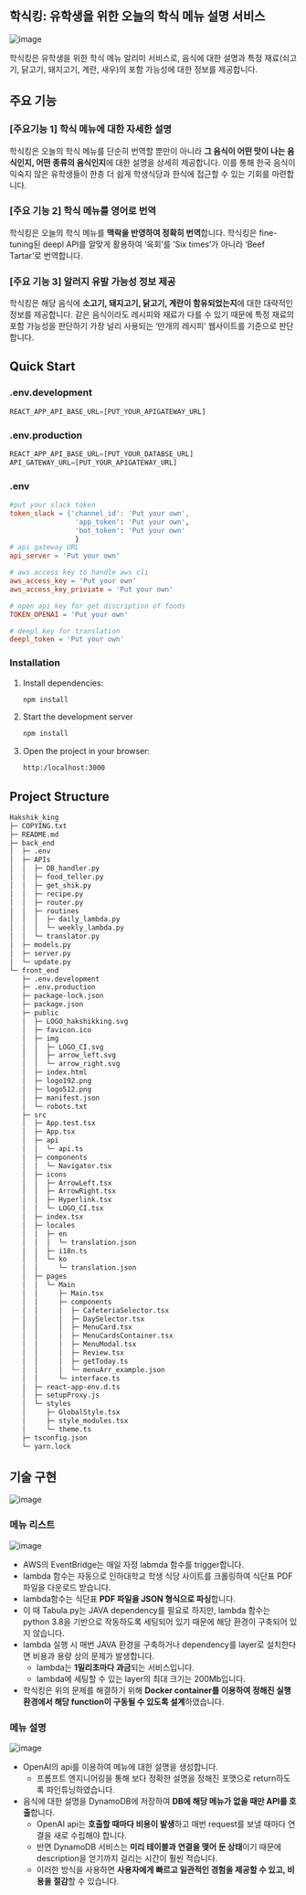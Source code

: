 ## 학식킹: 유학생을 위한 오늘의 학식 메뉴 설명 서비스

![image](https://github.com/user-attachments/assets/ead375d6-f91c-45f6-8f41-16a4ad3927b9)

학식킹은 유학생을 위한 학식 메뉴 알리미 서비스로, 음식에 대한 설명과 특정 재료(쇠고기, 닭고기, 돼지고기, 계란, 새우)의 포함 가능성에 대한 정보를 제공합니다.

## 주요 기능

### [주요기능 1] **학식 메뉴에 대한 자세한 설명**

학식킹은 오늘의 학식 메뉴를 단순히 번역할 뿐만이 아니라 **그 음식이 어떤 맛이 나는 음식인지, 어떤 종류의 음식인지**에 대한 설명을 상세히 제공합니다. 이를 통해 한국 음식이 익숙지 않은 유학생들이 한층 더 쉽게 학생식당과 한식에 접근할 수 있는 기회를 마련합니다.

### [주요 기능 2] 학식 메뉴를 영어로 번역

학식킹은 오늘의 학식 메뉴를 **맥락을 반영하여 정확히 번역**합니다. 학식킹은 fine-tuning된 deepl API를 알맞게 활용하여 ‘육회’를 ‘Six times’가 아니라 ‘Beef Tartar’로 번역합니다. 

### **[주요 기능 3] 알러지 유발 가능성 정보 제공**

학식킹은 해당 음식에 **소고기, 돼지고기, 닭고기, 계란이 함유되었는지**에 대한 대략적인 정보를 제공합니다. 같은 음식이라도 레시피와 재료가 다를 수 있기 때문에 특정 재료의 포함 가능성을 판단하기 가장 널리 사용되는 ‘만개의 레시피’ 웹사이트를 기준으로 판단합니다.

## Quick Start

### .env.development

```jsx
REACT_APP_API_BASE_URL=[PUT_YOUR_APIGATEWAY_URL]
```

### .env.production

```jsx
REACT_APP_API_BASE_URL=[PUT_YOUR_DATABSE_URL]
API_GATEWAY_URL=[PUT_YOUR_APIGATEWAY_URL]
```

### .env

```makefile
#put your slack token
token_slack = {'channel_id': 'Put your own',
                'app_token': 'Put your own',
                'bot_token': 'Put your own'
                }
# api gateway URL                
api_server = 'Put your own'

# aws access key to handle aws cli
aws_access_key = 'Put your own'
aws_access_key_priviate = 'Put your own'

# open api key for get discription of foods
TOKEN_OPENAI = 'Put your own'

# deepl key for translation
deepl_token = 'Put your own'
```

### Installation

1. Install dependencies:
    
    ```bash
    npm install
    ```
    
2. Start the development server
    
    ```bash
    npm install
    ```
    
3. Open the project in your browser:
    
    ```bash
    http:/localhost:3000
    ```
    

## Project Structure

```makefile
Hakshik_king
├─ COPYING.txt
├─ README.md
├─ back_end
│  ├─ .env
│  ├─ APIs
│  │  ├─ DB_handler.py
│  │  ├─ food_teller.py
│  │  ├─ get_shik.py
│  │  ├─ recipe.py
│  │  ├─ router.py
│  │  ├─ routines
│  │  │  ├─ daily_lambda.py
│  │  │  └─ weekly_lambda.py
│  │  └─ translator.py
│  ├─ models.py
│  ├─ server.py
│  └─ update.py
└─ front_end
   ├─ .env.development
   ├─ .env.production
   ├─ package-lock.json
   ├─ package.json
   ├─ public
   │  ├─ LOGO_hakshikking.svg
   │  ├─ favicon.ico
   │  ├─ img
   │  │  ├─ LOGO_CI.svg
   │  │  ├─ arrow_left.svg
   │  │  └─ arrow_right.svg
   │  ├─ index.html
   │  ├─ logo192.png
   │  ├─ logo512.png
   │  ├─ manifest.json
   │  └─ robots.txt
   ├─ src
   │  ├─ App.test.tsx
   │  ├─ App.tsx
   │  ├─ api
   │  │  └─ api.ts
   │  ├─ components
   │  │  └─ Navigator.tsx
   │  ├─ icons
   │  │  ├─ ArrowLeft.tsx
   │  │  ├─ ArrowRight.tsx
   │  │  ├─ Hyperlink.tsx
   │  │  └─ LOGO_CI.tsx
   │  ├─ index.tsx
   │  ├─ locales
   │  │  ├─ en
   │  │  │  └─ translation.json
   │  │  ├─ i18n.ts
   │  │  └─ ko
   │  │     └─ translation.json
   │  ├─ pages
   │  │  └─ Main
   │  │     ├─ Main.tsx
   │  │     ├─ components
   │  │     │  ├─ CafeteriaSelector.tsx
   │  │     │  ├─ DaySelector.tsx
   │  │     │  ├─ MenuCard.tsx
   │  │     │  ├─ MenuCardsContainer.tsx
   │  │     │  ├─ MenuModal.tsx
   │  │     │  ├─ Review.tsx
   │  │     │  ├─ getToday.ts
   │  │     │  └─ menuArr_example.json
   │  │     └─ interface.ts
   │  ├─ react-app-env.d.ts
   │  ├─ setupProxy.js
   │  └─ styles
   │     ├─ GlobalStyle.tsx
   │     ├─ style_modules.tsx
   │     └─ theme.ts
   ├─ tsconfig.json
   └─ yarn.lock
```

## 기술 구현

![image](https://github.com/user-attachments/assets/885b4e72-0b5c-4413-963b-fa0b577c53a3)

### 메뉴 리스트

![image](https://github.com/user-attachments/assets/b773a39a-0a4c-45d6-b265-c616b42991a5)

- AWS의 EventBridge는 매일 자정 labmda 함수를 trigger합니다.
- lambda 함수는 자동으로 인하대학교 학생 식당 사이트를 크롤링하여 식단표 PDF 파일을 다운로드 받습니다.
- lambda함수는 식단표 **PDF 파일을 JSON 형식으로 파싱**합니다.
- 이 때 Tabula.py는 JAVA dependency를 필요로 하지만, lambda 함수는 python 3.8을 기반으로 작동하도록 세팅되어 있기 때문에 해당 환경이 구축되어 있지 않습니다.
- lambda 실행 시 매번 JAVA 환경을 구축하거나 dependency를 layer로 설치한다면 비용과 용량 상의 문제가 발생합니다.
    - lambda는 **1밀리초마다 과금**되는 서비스입니다.
    - lambda에 세팅할 수 있는 layer의 최대 크기는 200Mb입니다.
- 학식킹은 위의 문제를 해결하기 위해 **Docker container를 이용하여 정해진 실행 환경에서 해당 function이 구동될 수 있도록 설계**하였습니다.

### 메뉴 설명

![image](https://github.com/user-attachments/assets/19f3f704-5853-467e-9fa4-17a3cf8aded3)

- OpenAI의 api를 이용하여 메뉴에 대한 설명을 생성합니다.
    - 프롬프트 엔지니어링을 통해 보다 정확한 설명을 정해진 포맷으로 return하도록 파인튜닝하였습니다.
- 음식에 대한 설명을 DynamoDB에 저장하여 **DB에 해당 메뉴가 없을 때만 API를 호출**합니다.
    - OpenAI api는 **호출할 때마다 비용이 발생**하고 매번 request를 보낼 때마다 연결을 새로 수립해야 합니다.
    - 반면 DynamoDB 서비스는 **미리 테이블과 연결을 맺어 둔 상태**이기 때문에 description을 얻기까지 걸리는 시간이 훨씬 적습니다.
    - 이러한 방식을 사용하면 **사용자에게 빠르고 일관적인 경험을 제공할 수 있고, 비용을 절감**할 수 있습니다.
